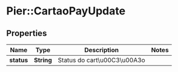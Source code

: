 # Pier::CartaoPayUpdate

## Properties
Name | Type | Description | Notes
------------ | ------------- | ------------- | -------------
**status** | **String** | Status do cart\u00C3\u00A3o | 



